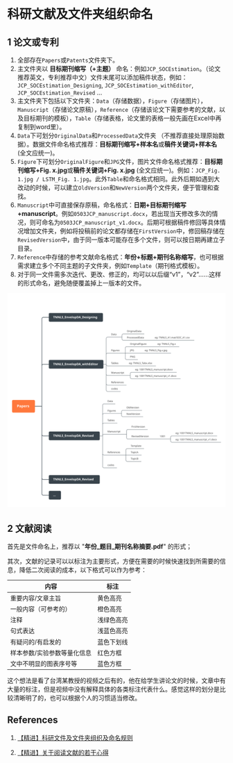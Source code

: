 # 科研文献及文件夹组织命名

## 1 论文或专利

1. 全部存在`Papers`或`Patents`文件夹下。
2. 主文件夹以 **目标期刊缩写（+主题）** 命名：例如`JCP_SOCEstimation`。（论文推荐英文，专利推荐中文）文件末尾可以添加稿件状态，例如：`JCP_SOCEstimation_Designing`, `JCP_SOCEstimation_withEditor`, `JCP_SOCEstimation_Revised` ...
3. 主文件夹下包括以下文件夹：`Data`（存储数据），`Figure`（存储图片），`Manuscript`（存储论文原稿），`Reference`（存储该论文下需要参考的文献，以及目标期刊的模板），`Table`（存储表格，论文里的表格一般先画在Excel中再复制到word里）。
4. `Data`下可划分`OriginalData`和`ProcessedData`文件夹 （不推荐直接处理原始数据）。数据文件命名格式推荐：**目标期刊缩写+样本名**或**稿件关键词+样本名** (全文应统一)。
5. `Figure`下可划分`OriginalFigure`和`JPG`文件，图片文件命名格式推荐：**目标期刊缩写+Fig. x.jpg**或**稿件关键词+Fig. x.jpg** (全文应统一)。例如：`JCP_Fig. 1.jpg / LSTM_Fig. 1.jpg`。此外`Table`和命名格式相同。此外后期如遇到大改动的时候，可以建立`OldVersion`和`NewVersion`两个文件夹，便于管理和查找。
6. `Manuscript`中可直接保存原稿，命名格式：**日期+目标期刊缩写+manuscript**。例如`0503JCP_manuscript.docx`，若出现当天修改多次的情况，则可命名为`0503JCP_manuscript_v1.docx`。后期可根据稿件修回等具体情况增加文件夹，例如将投稿前的论文都存储在`FirstVersion`中，修回稿存储在`RevisedVersion`中，由于同一版本可能存在多个文件，则可以按日期再建立子目录。
7. `Reference`中存储的参考文献命名格式：**年份+标题+期刊名称缩写**，也可根据需求建立多个不同主题的子文件夹，例如`Template`（期刊格式模板）。
8. 对于同一文件需多次迭代、更改、修正的，均可以以后缀“v1”，“v2”……这样的形式命名，避免随便覆盖掉上一版本的文件。

![fig1](./科研文件及文件夹组织命名.assets/fig1-1681287672986-4.svg)

## 2 文献阅读

首先是文件命名上，推荐以 "**年份_题目_期刊名称摘要.pdf**" 的形式；

其次，文献的记录可以以标注为主要形式，方便在需要的时候快速找到所需要的信息，降低二次阅读的成本，以下格式可以作为参考：

| 内容                        | 标注       |
| --------------------------- | ---------- |
| 重要内容/文章主旨           | 黄色高亮   |
| 一般内容（可参考的）        | 橙色高亮   |
| 注释                        | 浅绿色高亮 |
| 句式表达                    | 浅蓝色高亮 |
| 有疑问的/有启发的           | 蓝色下划线 |
| 样本参数/实验参数等量化信息 | 红色方框   |
| 文中不明显的图表序号等      | 蓝色方框   |

这个想法是看了台湾某教授的视频之后有的，他在给学生讲论文的时候，文章中有大量的标注，但是视频中没有解释具体的各类标注代表什么。感觉这样的划分是比较清晰明了的，也可以根据个人的习惯适当修改。

## References

1. [【精进】科研文件及文件夹组织及命名规则](https://zhuanlan.zhihu.com/p/376039123) 

2. [【精进】关于阅读文献的若干心得](https://zhuanlan.zhihu.com/p/344928168)  